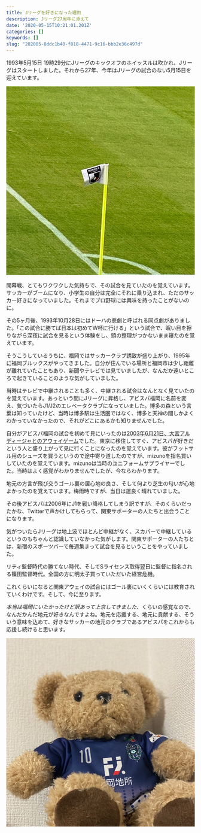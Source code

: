 ```yaml
---
title: Jリーグを好きになった理由
description: Jリーグ27周年に添えて
date: '2020-05-15T10:21:01.201Z'
categories: []
keywords: []
slug: "202005-8ddc1b40-f818-4471-9c16-bbb2e36c497d"
---
```

1993年5月15日 19時29分にJリーグのキックオフのホイッスルは吹かれ、Jリーグはスタートしました。それから27年、今年はJリーグの試合のない5月15日を迎えています。

![](1__HP72JVYoSPChGvKs8Ogarw.jpeg)

開幕戦、とてもワクワクした気持ちで、その試合を見ていたのを覚えています。サッカーがブームになり、小学生の自分は完全にそれに乗り込まれ、ただのサッカー好きになっていました。それまでプロ野球には興味を持ったことがないのに。

その5ヶ月後、1993年10月28日にはドーハの悲劇と呼ばれる同点劇がありました。「この試合に勝てば日本は初めてW杯に行ける」という試合で、眠い目を擦りながら深夜に試合を見るという体験をし、頭の整理がつかないまま寝たのを覚えています。

そうこうしているうちに、福岡ではサッカークラブ誘致が盛り上がり、1995年に福岡ブルックスがやってきました。自分が住んでいる場所と福岡市は少し距離が離れていたこともあり、新聞やテレビでは見ていましたが、なんだか遠いところで起きていることのような気がしていました。

当時はテレビで中継されることも多く、中継される試合はなんとなく見ていたのを覚えています。あっという間にJリーグに昇格し、アビスパ福岡に名前を変え、気づいたらJ1/J2のエレベータクラブになっていました。博多の森という言葉は知っていたけど、当時は博多駅は生活圏ではなく、博多と天神の間しかよくわかっていなかったので、それがどこにあるかも知りませんでした。

自分がアビスパ福岡の試合を初めて見にいったのは[2003年6月21日、大宮アルディージャとのアウェイゲーム](https://data.j-league.or.jp/SFMS02/?match_card_id=7367)でした。東京に移住してすぐ、アビスパが好きだという人と盛り上がって見に行くことになったのを覚えています。彼がフットサル用のシューズを買うというので途中寄り道したのですが、mizunoを指名買いしていたのを覚えています。mizunoは当時のユニフォームサプライヤーでした。当時はよく感覚がわかりませんでしたが、今ならわかります。

地元の方言が飛び交うゴール裏の居心地の良さ、そして何より芝生の匂いが心地よかったのを覚えています。梅雨時ですが、当日は運良く晴れていました。

その後アビスパは2006年にJ1を戦い降格してしまう訳ですが、そのくらいだったかな、Twitterで声かけしてもらって、関東サポーターの人たちと出会うことになります。

気がついたらJリーグは地上波でほとんど中継がなく、スカパーで中継しているというのもちゃんと認識していなかった気がします。関東サポーターの人たちとは、新宿のスポーツバーで毎週集まって試合を見るということをやっていました。

リティ監督時代の勝てない時代、そしてSライセンス取得翌日に監督に指名される篠田監督時代。全国の方に明太子買っていただいた経営危機。

これくらいになると関東アウェイの試合にはゴール裏にいくくらいには教育されていくわけです。そして、今に至ります。

_本当は福岡にいたかったけど訳あって上京してきました_、くらいの感覚なので、なんだかんだ地元が好きなんですよね。地元を応援する、地元に貢献する、そういう意味を込めて、好きなサッカーの地元のクラブであるアビスパをこれからも応援し続けると思います。

![](1__fD58OgBbMa__2BBcoSXDNxA.jpeg)